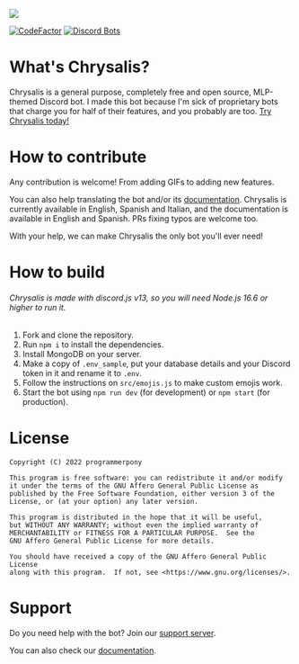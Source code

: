 [![](https://chrysalis.programmerpony.com/images/preview.png)](https://chrysalis.programmerpony.com/)

[![CodeFactor](https://www.codefactor.io/repository/github/programmer-pony/chrysalis/badge)](https://www.codefactor.io/repository/github/programmer-pony/chrysalis)
[![Discord Bots](https://top.gg/api/widget/status/797161820594634762.svg?noavatar=true)](https://discord.gg/Vj2jYQKaJP)


# What's Chrysalis?

Chrysalis is a general purpose, completely free and open source, MLP-themed Discord bot. I made this bot because I'm sick of proprietary bots that charge you for half of their features, and you probably are too. [Try Chrysalis today!](https://discord.com/api/oauth2/authorize?client_id=797161820594634762&permissions=8&scope=bot%20applications.commands)

# How to contribute

Any contribution is welcome! From adding GIFs to adding new features.  

You can also help translating the bot and/or its [documentation](https://chrysalis-docs.programmerpony.com/). Chrysalis is currently available in English, Spanish and Italian, and the documentation is available in English and Spanish. PRs fixing typos are welcome too.  

With your help, we can make Chrysalis the only bot you'll ever need!

# How to build

###### Chrysalis is made with discord.js v13, so you will need Node.js 16.6 or higher to run it.

1. Fork and clone the repository.
2. Run `npm i` to install the dependencies.
3. Install MongoDB on your server.
4. Make a copy of `.env_sample`, put your database details and your Discord token in it and rename it to `.env`.
5. Follow the instructions on `src/emojis.js` to make custom emojis work.
6. Start the bot using `npm run dev` (for development) or `npm start` (for production).

# License

```
Copyright (C) 2022 programmerpony

This program is free software: you can redistribute it and/or modify
it under the terms of the GNU Affero General Public License as
published by the Free Software Foundation, either version 3 of the
License, or (at your option) any later version.

This program is distributed in the hope that it will be useful,
but WITHOUT ANY WARRANTY; without even the implied warranty of
MERCHANTABILITY or FITNESS FOR A PARTICULAR PURPOSE.  See the
GNU Affero General Public License for more details.

You should have received a copy of the GNU Affero General Public License
along with this program.  If not, see <https://www.gnu.org/licenses/>.
```

# Support

Do you need help with the bot? Join our [support server](https://discord.gg/Vj2jYQKaJP).

You can also check our [documentation](https://chrysalis-docs.programmerpony.com/).
